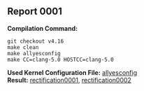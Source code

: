 ## Report 0001 ##
**Compilation Command:**   
```
git checkout v4.16
make clean
make allyesconfig
make CC=clang-5.0 HOSTCC=clang-5.0
```
**Used Kernel Configuration File:** [allyesconfig](../config-files/allyesconfig)   
**Result:**  [rectification0001](../rectification-reports/rectification0001.md), [rectification0002](../rectification-reports/rectification0002.md)

